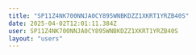 ```yaml
---
title: "SP11Z4NK700NNJA0CY895WNBKDZZ1XKRT1YRZB40S"
date: 2025-04-02T12:01:11.384Z
user: SP11Z4NK700NNJA0CY895WNBKDZZ1XKRT1YRZB40S
layout: "users"
---
```

    